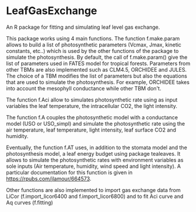 # LeafGasExchange
An R package for fitting and simulating leaf level gas exchange.

This package works using 4 main functions. 
The function f.make.param allows to build a list of photosynthetic parameters (Vcmax, Jmax, kinetic constants, etc..) which is used by the other functions of the package to simulate the photosynthesis. By default, the call of f.make.param() give the list of parameters used in FATES model for tropical forests. Parameters from other TBMs are also implemented such as CLM4.5, ORCHIDEE and JULES. The choice of a TBM modifies the list of parameters but also the equations that are used to simulate the photosynthesis. For example, ORCHIDEE takes into account the mesophyll conductance while other TBM don't. 

The function f.Aci allow to simulates photosynthetic rate using as input variables the leaf temperature, the intracellular CO2, the light intensity.

The function f.A couples the photosynthetic model with a conductance model (USO or USO_simpl) and simulate the photosynthetic rate using the air temperature, leaf temperature, light intensity, leaf surface CO2 and humidity.

Eventually, the function f.AT uses, in addition to the stomata model and the photosynthesis model, a leaf energy budget using package tealeaves. It allows to simulate the photosynthetic rates with environment variables as sole inputs (Air temperature, humidity, wind speed and light intensity).
A particular documentation for this function is given in https://rpubs.com/jlamour/664573. 

Other functions are also implemented to import gas exchange data from LiCor (f.import_licor6400 and f.import_licor6800) and to fit Aci curve and Aq curves (f.fitting)

